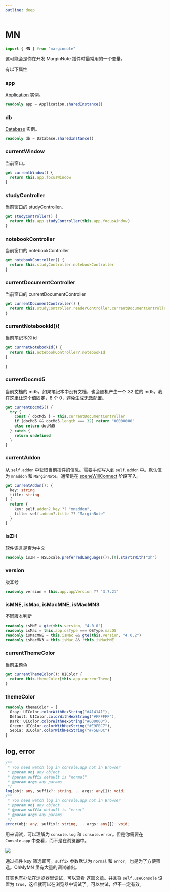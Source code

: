 ```yaml
---
outline: deep
---
```

# MN

```ts
import { MN } from "marginnote"
```

这可能会是你在开发 MarginNote 插件时最常用的一个变量。

有以下属性

### app
[Application](./application.md) 实例。
```ts
readonly app = Application.sharedInstance()
```
### db
[Database](./database.md) 实例。
```ts
readonly db = Database.sharedInstance()
```
### currentWindow
当前窗口。
```ts
get currentWindow() {
  return this.app.focusWindow
}
```
### studyController
当前窗口的 studyController。
```ts
get studyController() {
  return this.app.studyController(this.app.focusWindow)
}
```
### notebookController
当前窗口的 notebookController
```ts
get notebookController() {
  return this.studyController.notebookController
}
```
### currentDocumentController
当前窗口的 currentDocumentController
```ts
get currentDocumentController() {
  return this.studyController.readerController.currentDocumentController
}
```
### currentNotebookId(){
当前笔记本的 id
```ts
get currnetNotebookId() {
  return this.notebookController?.notebookId
}
```
}
### currentDocmd5
当前文档的 md5。如果笔记本中没有文档，也会随机产生一个 32 位的 md5，我在这里让这个值固定，8 个 0，避免生成无效配置。
```ts
get currentDocmd5() {
  try {
    const { docMd5 } = this.currentDocumentController
    if (docMd5 && docMd5.length === 32) return "00000000"
    else return docMd5
  } catch {
    return undefined
  }
}
```
### currentAddon
从 `self.addon` 中获取当前插件的信息。需要手动写入到 `self.addon` 中。默认值为 `mnaddon` 和 `MarginNote`。通常是在 [sceneWillConnect](../../dev/lifecycle.md#scenewillconnect) 阶段写入。
```ts
get currentAddon(): {
  key: string
  title: string
} {
  return {
    key: self.addon?.key ?? "mnaddon",
    title: self.addon?.title ?? "MarginNote"
  }
}
```
### isZH
软件语言是否为中文
```ts
readonly isZH = NSLocale.preferredLanguages()?.[0].startsWith("zh")
```
### version
版本号
```ts
readonly version = this.app.appVersion ?? "3.7.21"
```

### isMNE, isMac, isMacMNE, isMacMN3
不同版本判断
```ts
readonly isMNE = gte(this.version, "4.0.0")
readonly isMac = this.app.osType === OSType.macOS
readonly isMacMNE = this.isMac && gte(this.version, "4.0.2")
readonly isMacMN3 = this.isMac && !this.isMacMNE
```
### currentThemeColor
当前主题色
```ts
get currentThemeColor(): UIColor {
  return this.themeColor[this.app.currentTheme]
}
```
### themeColor
```ts
readonly themeColor = {
  Gray: UIColor.colorWithHexString("#414141"),
  Default: UIColor.colorWithHexString("#FFFFFF"),
  Dark: UIColor.colorWithHexString("#000000"),
  Green: UIColor.colorWithHexString("#E9FBC7"),
  Sepia: UIColor.colorWithHexString("#F5EFDC")
}
```

## log, error
```ts
/**
 * You need watch log in console.app not in Browser
 * @param obj any object
 * @param suffix default is "normal"
 * @param args any params
 */
log(obj: any, suffix?: string, ...args: any[]): void;
/**
 * You need watch log in console.app not in Browser
 * @param obj any object
 * @param suffix default is "error"
 * @param args any params
 */
error(obj: any, suffix?: string, ...args: any[]): void;
```

用来调试，可以理解为 `console.log` 和 `console.error`。但是你需要在 `Console.app` 中查看，而不是在浏览器中。

![](https://testmnbbs.oss-cn-zhangjiakou.aliyuncs.com/pic/20230428175152.png?x-oss-process=base_webp)

通过插件 key 筛选即可。`suffix` 参数默认为 `normal` 和 `error`，也是为了方便筛选。OhMyMN 里有大量的调试输出。

其实也有办法在浏览器里调试，可以查看 [这篇文章](https://bbs.marginnote.cn/t/topic/37255)。并且将 `self.useConsole` 设置为 `true`，这样就可以在浏览器中调试了。可以尝试，但不一定有效。